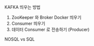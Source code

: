 KAFKA 띄우는 방법

1. ZooKeeper 와 Broker Docker 띄우기
2. Consumer 띄우기
3. 데이터 Consumer 로 전송하기 (Producer)



NOSQL vs SQL
